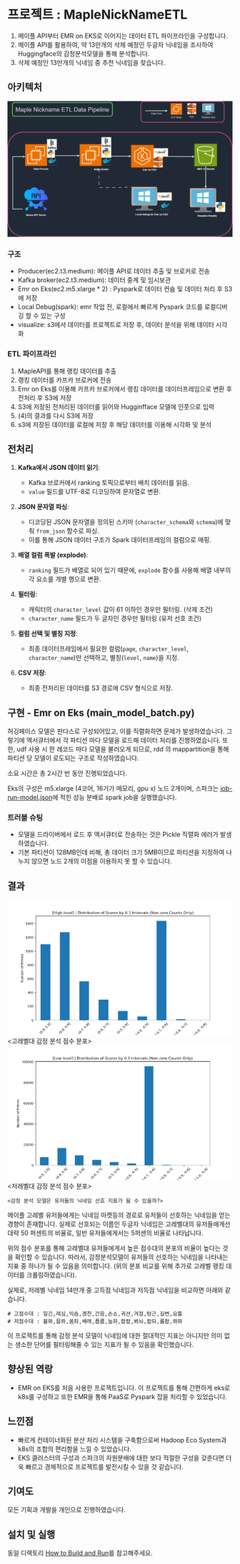 ﻿
# 프로젝트 : MapleNickNameETL
1. 메이플 API부터 EMR on EKS로 이어지는 데이터 ETL 파이프라인을 구성합니다. 
2. 메이플 API를 활용하여, 약 13만개의 삭제 예정인 두글자 닉네임을 조사하여 Huggingface의 감정분석모델을 통해 분석합니다.
3. 삭제 예정인 13만개의 닉네임 중 추천 닉네임을 찾습니다.

## 아키텍처
![아키텍쳐](pipeline2.png)
### 구조
- Producer(ec2.t3.medium): 메이플 API로 데이터 추출 및 브로커로 전송
- Kafka broker(ec2.t3.medium): 데이터 중계 및 임시보관
- Emr on Eks(ec2.m5.xlarge * 2) : Pyspark로 데이터 컨슘 및 데이터 처리 후 S3에 저장
- Local Debug(spark): emr 작업 전, 로컬에서 빠르게 Pyspark 코드를 로컬디버깅 할 수 있는 구성
- visualize: s3에서 데이터를 프로젝트로 저장 후, 데이터 분석을 위해 데이터 시각화


### ETL 파이프라인
1. MapleAPI를 통해 랭킹 데이터를 추출
2. 랭킹 데이터를 카프카 브로커에 전송
3. Emr on Eks를 이용해 카프카 브로커에서 랭킹 데이터를 데이터프레임으로 변환 후 전처리 후 S3에 저장
4. S3에 저장된 전처리된 데이터를 읽어와 Hugginfface 모델에 인풋으로 입력
5. (4)의 결과를 다시 S3에 저장
6. s3에 저장된 데이터를 로컬에 저장 후 해당 데이터를 이용해 시각화 및 분석

## 전처리
1. **Kafka에서 JSON 데이터 읽기**:
   - Kafka 브로커에서 ranking 토픽으로부터 배치 데이터를 읽음.
   - `value` 필드를 UTF-8로 디코딩하여 문자열로 변환.

2. **JSON 문자열 파싱**:
   - 디코딩된 JSON 문자열을 정의된 스키마 (`character_schema`와 `schema`)에 맞춰 `from_json` 함수로 파싱.
   - 이를 통해 JSON 데이터 구조가 Spark 데이터프레임의 컬럼으로 매핑.

3. **배열 컬럼 폭발 (explode)**:
   - `ranking` 필드가 배열로 되어 있기 때문에, `explode` 함수를 사용해 배열 내부의 각 요소를 개별 행으로 변환.

4. **필터링**:
   - 캐릭터의 `character_level` 값이 61 이하인 경우만 필터링. (삭제 조건)
   - `character_name` 필드가 두 글자인 경우만 필터링 (유저 선호 조건)

5. **컬럼 선택 및 별칭 지정**:
   - 최종 데이터프레임에서 필요한 컬럼(`page`, `character_level`, `character_name`)만 선택하고, 별칭(`level`, `name`)을 지정.

6. **CSV 저장**:
   - 최종 전처리된 데이터를 S3 경로에 CSV 형식으로 저장.
   


## 구현 -  Emr on Eks (main_model_batch.py)
허깅페이스 모델은 판다스로 구성되어있고, 이를 직렬화하면 문제가 발생하였습니다. 그렇기에 엑서큐터에서 각 파티션 마다 모델을 로드해 데이터 처리를 진행하였습니다.
또한, udf 사용 시 한 레코드 마다 모델을 불러오게 되므로, rdd 의 mappartition을 통해 파티션 당 모델이 로도되는 구조로 작성하였습니다.

소요 시간은 총 2시간 반 동안 진행되었습니다.

Eks의 구성은 m5.xlarge (4코어, 16기가 메모리, gpu x) 노드 2개이며, 스파크는 [job-run-model.json](./dockerbuild/emr_on_eks/job-run-model.json)에 적힌 성능 분배로 spark job을 실행했습니다.


### 트러블 슈팅
- 모델을 드라이버에서 로드 후 엑서큐터로 전송하는 것은 Pickle 직렬화 에러가 발생하였습니다.
- 기본 파티션이 128MB인데 비해, 총 데이터 크기 5MB이므로 파티션을 지정하여 나누지 않으면 노드 2개의 이점을 이용하지 못 할 수 있습니다.


## 결과 

![고레벨 분포](result/figure/high_score_distribution.png)
<고레벨대 감정 분석 점수 분포>
![저레벨(삭제예정) 분포](result/figure/score_distribution.png)
<저레벨대 감정 분석 점수 분포>

`<감정 분석 모델은 유저들의 닉네임 선호 지표가 될 수 있을까?>`


메이플 고레벨 유저들에게는 닉네임 마켓등의 경로로 유저들이 선호하는 닉네임을 얻는 경향이 존재합니다.
실제로 선호되는 이름인 두글자 닉네임은 고레벨대의 유저들에게선 대략 50 퍼센트의 비율로, 일반 유저들에게서는 5퍼센의 비율로 나타납니다.

위의 점수 분포를 통해 고레벨대 유저들에게서 높은 점수대의 분포의 비율이 높다는 것을 확인할 수 있습니다. 
따라서, 감정분석모델이 유저들의 선호하는 닉네임을 나타내는 지표 중 하나가 될 수 있음을 의미합니다.
(위의 분포 비교를 위해 추가로 고레벨 랭킹 데이터를 크롤링하였습니다).

실제로, 저레벨 닉네임 14만개 중 고득점 닉네임과 저득점 닉네임을 비교하면 아래와 같습니다.  
```
# 고점수대 : 일긴,레심,익숌,겡천,간음,손쇼,궈션,겨점,텅근,길변,요틀
# 저점수대 : 뷸뫄,뭅롸,쑴좌,쌔래,푭륩,눕좌,좝좝,봐놔,좝돠,룝좝,롸뫄
```

이 프로젝트를 통해 감정 분석 모델이 닉네임에 대한 절대적인 지표는 아니지만 의미 없는 생소한 단어를 필터링해줄 수 있는 지표가 될 수 있음을 확인했습니다.

## 향상된 역랑

- EMR on EKS를 처음 사용한 프로젝트입니다. 이 프로젝트를 통해 간편하게 eks로 k8s를 구성하고 또한 EMR을 통해 PaaS로 Pyspark 잡을 처리할 수 있었습니다.

## 느낀점

- 빠르게 컨테이너화된 분산 처리 시스템을 구축함으로써 Hadoop Eco System과 k8s의 조합의 편리함을 느낄 수 있었습니다.
- EKS 클러스터의 구성과 스파크의 자원분배에 대한 보다 적절한 구성을 갖춘다면 더욱 빠르고 경제적으로 프로젝트를 발전시킬 수 있을 것 같습니다.


## 기여도
모든 기획과 개발을 개인으로 진행하였습니다.

## 설치 및 실행
동일 디렉토리 [How to Build and Run](./HowToBuildAndRun.md)를 참고해주세요.


